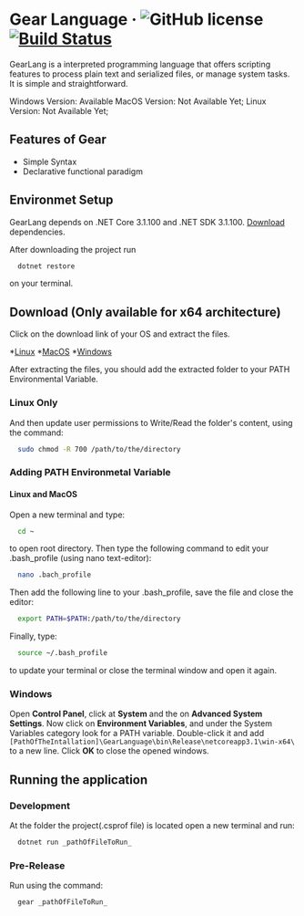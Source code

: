# Gear Language · ![GitHub license](https://img.shields.io/badge/license-MIT-brightgreen.svg) [![Build Status](https://travis-ci.com/kimon0202/GearLanguage.svg?branch=master)](https://travis-ci.com/kimon0202/GearLanguage)

GearLang is a interpreted programming language that offers scripting features to process plain text and serialized files, or manage system tasks. It is simple and straightforward.

Windows Version: Available
MacOS Version: Not Available Yet;
Linux Version: Not Available Yet;

## Features of Gear

* Simple Syntax
* Declarative functional paradigm

## Environmet Setup

GearLang depends on .NET Core 3.1.100 and .NET SDK 3.1.100. [Download](https://dotnet.microsoft.com/download) dependencies.

After downloading the project run

``` bash
  dotnet restore
```

on your terminal.

## Download (Only available for x64 architecture)

Click on the download link of your OS and extract the files.

*[Linux](https://github.com/kimon0202/GearLanguage/releases/download/alpha-1.0.0/linux-x64.rar)
*[MacOS](https://github.com/kimon0202/GearLanguage/releases/download/alpha-1.0.0/osx-x64.rar)
*[Windows](https://github.com/kimon0202/GearLanguage/releases/download/alpha-1.0.0/win-x64.rar)

After extracting the files, you should add the extracted folder to your PATH Environmental Variable.

### Linux Only

And then update user permissions to Write/Read the folder's content, using the command:
``` bash
  sudo chmod -R 700 /path/to/the/directory
```

### Adding PATH Environmetal Variable

#### Linux and MacOS

Open a new terminal and type:

``` bash
  cd ~
```

to open root directory. Then type the following command to edit your .bash_profile (using nano text-editor):

``` bash
  nano .bach_profile
```

Then add the following line to your .bash_profile, save the file and close the editor:

``` bash
  export PATH=$PATH:/path/to/the/directory
```

Finally, type:

``` bash
  source ~/.bash_profile
```
to update your terminal or close the terminal window and open it again.

### Windows

Open **Control Panel**, click at **System** and the on **Advanced System Settings**. Now click on **Environment Variables**, and under the System Variables category look for a PATH variable. Double-click it and add ```[PathOfTheIntallation]\GearLanguage\bin\Release\netcoreapp3.1\win-x64\``` to a new line. Click **OK** to close the opened windows.

## Running the application

### Development

At the folder the project(.csprof file) is located open a new terminal and run:

``` bash
  dotnet run _pathOfFileToRun_
```

### Pre-Release

Run using the command: 

``` bash
  gear _pathOfFileToRun_
```

